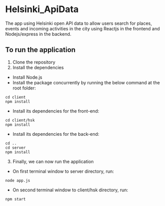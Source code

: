 # Helsinki_ApiData

The app using Helsinki open API data to allow users search for places, events and incoming activities in the city
using Reactjs in the frontend and Nodejs/express in the backend.

## To run the application

1. Clone the repository
2. Install the dependencies
- Install Node.js
- Install the package concurrently by running the below command at the root folder:

```
cd client
npm install
```

- Install its dependencies for the front-end:
```
cd client/hsk
npm install
```
- Install its dependencies for the back-end:
```
cd ..
cd server
npm install
```
3. Finally, we can now run the application
- On first terminal window to server directory, run: 
```
node app.js
```
- On second terminal window to client/hsk directory, run:
```
npm start
```

